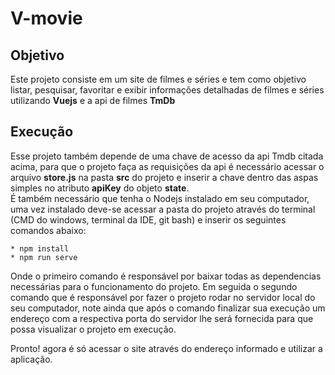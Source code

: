 # V-movie


## Objetivo
Este projeto consiste em um site de filmes e séries e tem como objetivo listar, pesquisar, favoritar e exibir informações detalhadas de filmes e séries utilizando **Vuejs** e a api de filmes **TmDb**


## Execução
Esse projeto também depende de uma chave de acesso da api Tmdb citada acima, para que o projeto faça as requisições da api é necessário acessar o arquivo **store.js** na pasta **src** do projeto e inserir a chave dentro das aspas simples no atributo **apiKey** do objeto **state**.  
É também necessário que tenha o Nodejs instalado em seu computador, uma vez instalado deve-se acessar a pasta do projeto através do terminal (CMD do windows, terminal da IDE, git bash) e inserir os seguintes comandos abaixo:

	* npm install
	* npm run serve

Onde o primeiro comando é responsável por baixar todas as dependencias necessárias para o funcionamento do projeto. Em seguida o segundo comando que é responsável por fazer o projeto rodar no servidor local do seu computador, note ainda que após o comando finalizar sua execução um endereço com a respectiva porta do servidor lhe será fornecida para que possa visualizar o projeto em execução.

Pronto! agora é só acessar o site através do endereço informado e utilizar a aplicação.